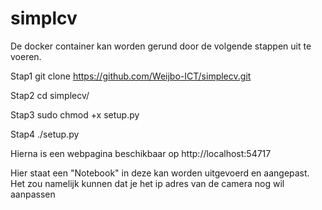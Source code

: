 # simplcv


De docker container kan worden gerund door de volgende stappen uit te voeren.

Stap1
git clone https://github.com/Weijbo-ICT/simplecv.git

Stap2
cd simplecv/

Stap3
sudo chmod +x setup.py

Stap4
./setup.py

Hierna is een webpagina beschikbaar op http://localhost:54717

Hier staat een "Notebook" in deze kan worden uitgevoerd en aangepast.
Het zou namelijk kunnen dat je het ip adres van de camera nog wil aanpassen
